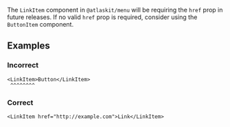 The `LinkItem` component in `@atlaskit/menu` will be requiring the `href` prop in future releases. If no valid `href` prop is required, consider using the `ButtonItem` component.

## Examples

### Incorrect

```tsx
<LinkItem>Button</LinkItem>
 ^^^^^^^^
```

### Correct

```tsx
<LinkItem href="http://example.com">Link</LinkItem>
```
